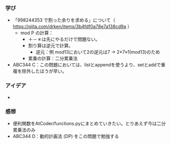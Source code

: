 ### 学び
- 「998244353 で割った余りを求める」について（ https://qiita.com/drken/items/3b4fdf0a78e7a138cd9a ）
  - mod P の計算：
    - ＋－＊は先にやるだけで問題ない。
    - 割り算は逆元で計算。
      - 逆元：例 mod13において2の逆元は7 → 2*7≡1(mod13)のため
    - 累乗の計算：二分累乗法
- ABC344 C：この問題においては、listとappendを使うより、setとaddで重複を除外したほうが早い。
### アイデア
- 
### 感想
- 便利関数をAtCoder/functions.pyにまとめていきたい。とりあえず今は二分累乗法のみ
- ABC344 D：動的計画法 (DP) をこの問題で勉強する
